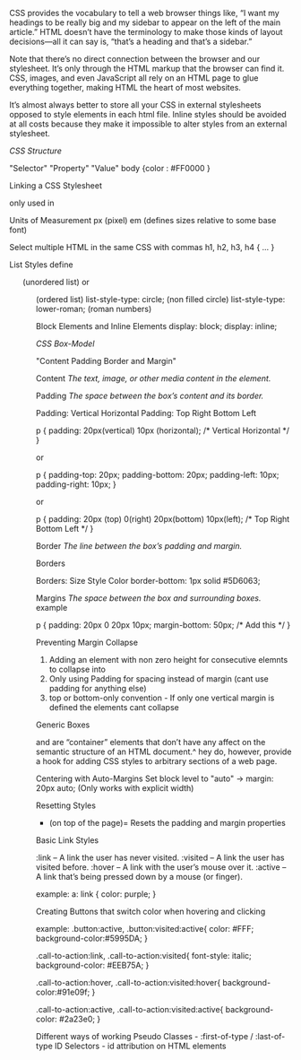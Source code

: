 
CSS provides the vocabulary to tell a web browser things like,
“I want my headings to be really big and my sidebar to appear on the left of the main article.” 
HTML doesn’t have the terminology to make those kinds of layout decisions—all it can say is, 
“that’s a heading and that’s a sidebar.”

Note that there’s no direct connection between the browser and our stylesheet. 
It’s only through the HTML markup that the browser can find it. CSS, images, and even JavaScript 
all rely on an HTML page to glue everything together, making HTML the heart of most websites.

It’s almost always better to store all your CSS in external stylesheets opposed to style elements in each html file.
Inline styles should be avoided at all costs because they make it impossible to alter styles from an external stylesheet.



*CSS Structure*

"Selector"  "Property"    "Value"
body          {color   :  #FF0000  }

Linking a CSS Stylesheet
<link/> only used in  <head> </head>
<link rel='stylesheet' href='css file reference'/>

Units of Measurement
px (pixel)
em (defines sizes relative to some base font)

Select multiple HTML in the same CSS with commas
h1, h2, h3, h4 {
...
}

List Styles 
define <ul> (unordered list) or <ol> (ordered list)
list-style-type: circle; (non filled circle)
list-style-type: lower-roman; (roman numbers)

Block Elements and Inline Elements
display: block;
display: inline; 

*CSS Box-Model*

"Content  Padding  Border and Margin"

Content 
*The text, image, or other media content in the element.*

Padding 
*The space between the box’s content and its border.*

Padding: Vertical Horizontal
Padding: Top Right Bottom Left

p {
  padding: 20px(vertical) 10px (horizontal);  /* Vertical  Horizontal */
}

or

p {
  padding-top: 20px;
  padding-bottom: 20px;
  padding-left: 10px;
  padding-right: 10px;
}

or 

p {
  padding: 20px (top) 0(right) 20px(bottom) 10px(left);  /* Top  Right  Bottom  Left */
}

Border 
*The line between the box’s padding and margin.*


Borders 

Borders:       Size Style Color
border-bottom: 1px  solid #5D6063;

Margins
*The space between the box and surrounding boxes.*
example

p {
  padding: 20px 0 20px 10px;
  margin-bottom: 50px;          /* Add this */
}

Preventing Margin Collapse 
1. Adding an element with non zero height for consecutive elemnts to collapse into
2. Only using Padding for spacing instead of margin (cant use padding for anything else)
3. top or bottom-only convention - If only one vertical margin is defined the elements cant collapse


Generic Boxes
<div> and <span> are “container” elements that don’t have any affect on the semantic structure of an HTML document.^
hey do, however, provide a hook for adding CSS styles to arbitrary sections of a web page.

Centering with Auto-Margins
Set block level to "auto" -> margin: 20px auto; (Only works with explicit width)

Resetting Styles 
* (on top of the page)= Resets the padding and margin properties

Basic Link Styles

:link – A link the user has never visited.
:visited – A link the user has visited before.
:hover – A link with the user’s mouse over it.
:active – A link that’s being pressed down by a mouse (or finger).

example: 
a: link {
   color: purple;
}

Creating Buttons that switch color when hovering and clicking

example:
  .button:active, 
  .button:visited:active{
    color: #FFF;
    background-color:#5995DA;
  }

.call-to-action:link,
.call-to-action:visited{
  font-style: italic;
  background-color: #EEB75A;
}

.call-to-action:hover,
.call-to-action:visited:hover{
  background-color:#91e09f;
}

.call-to-action:active,
.call-to-action:visited:active{
  background-color: #2a23e0;
}

Different ways of working 
Pseudo Classes - :first-of-type / :last-of-type
ID Selectors   - id attribution on HTML elements








